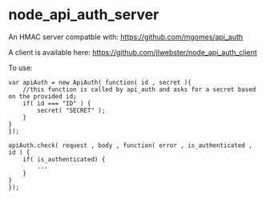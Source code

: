 # node_api_auth_server
An HMAC server compatble with: https://github.com/mgomes/api_auth

A client is available here: https://github.com/jlwebster/node_api_auth_client

To use:

```var ApiAuth = require('api_auth');
var apiAuth = new ApiAuth( function( id , secret ){
	//this function is called by api_auth and asks for a secret based on the provided id;
	if( id === "ID" ) {
		secret( "SECRET" );
	}
}
});

apiAuth.check( request , body , function( error , is_authenticated , id ) {
	if( is_authenticated) {
		...
	}
}
});

```


